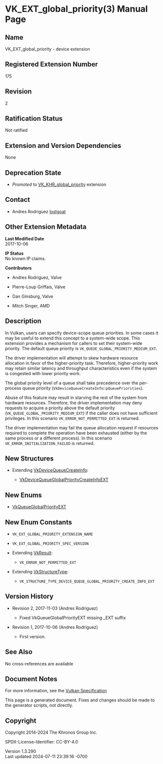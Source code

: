 # VK_EXT_global_priority(3) Manual Page

## Name

VK_EXT_global_priority - device extension



## <a href="#_registered_extension_number" class="anchor"></a>Registered Extension Number

175

## <a href="#_revision" class="anchor"></a>Revision

2

## <a href="#_ratification_status" class="anchor"></a>Ratification Status

Not ratified

## <a href="#_extension_and_version_dependencies" class="anchor"></a>Extension and Version Dependencies

None

## <a href="#_deprecation_state" class="anchor"></a>Deprecation State

- *Promoted* to [VK_KHR_global_priority](https://registry.khronos.org/vulkan/specs/1.3-extensions/man/html/VK_KHR_global_priority.html)
  extension

## <a href="#_contact" class="anchor"></a>Contact

- Andres Rodriguez <a
  href="https://github.com/KhronosGroup/Vulkan-Docs/issues/new?body=%5BVK_EXT_global_priority%5D%20@lostgoat%0A*Here%20describe%20the%20issue%20or%20question%20you%20have%20about%20the%20VK_EXT_global_priority%20extension*"
  target="_blank" rel="nofollow noopener"><em></em>lostgoat</a>

## <a href="#_other_extension_metadata" class="anchor"></a>Other Extension Metadata

**Last Modified Date**  
2017-10-06

**IP Status**  
No known IP claims.

**Contributors**  
- Andres Rodriguez, Valve

- Pierre-Loup Griffais, Valve

- Dan Ginsburg, Valve

- Mitch Singer, AMD

## <a href="#_description" class="anchor"></a>Description

In Vulkan, users can specify device-scope queue priorities. In some
cases it may be useful to extend this concept to a system-wide scope.
This extension provides a mechanism for callers to set their system-wide
priority. The default queue priority is
`VK_QUEUE_GLOBAL_PRIORITY_MEDIUM_EXT`.

The driver implementation will attempt to skew hardware resource
allocation in favor of the higher-priority task. Therefore,
higher-priority work may retain similar latency and throughput
characteristics even if the system is congested with lower priority
work.

The global priority level of a queue shall take precedence over the
per-process queue priority
(`VkDeviceQueueCreateInfo`::`pQueuePriorities`).

Abuse of this feature may result in starving the rest of the system from
hardware resources. Therefore, the driver implementation may deny
requests to acquire a priority above the default priority
(`VK_QUEUE_GLOBAL_PRIORITY_MEDIUM_EXT`) if the caller does not have
sufficient privileges. In this scenario `VK_ERROR_NOT_PERMITTED_EXT` is
returned.

The driver implementation may fail the queue allocation request if
resources required to complete the operation have been exhausted (either
by the same process or a different process). In this scenario
`VK_ERROR_INITIALIZATION_FAILED` is returned.

## <a href="#_new_structures" class="anchor"></a>New Structures

- Extending [VkDeviceQueueCreateInfo](https://registry.khronos.org/vulkan/specs/1.3-extensions/man/html/VkDeviceQueueCreateInfo.html):

  - [VkDeviceQueueGlobalPriorityCreateInfoEXT](https://registry.khronos.org/vulkan/specs/1.3-extensions/man/html/VkDeviceQueueGlobalPriorityCreateInfoEXT.html)

## <a href="#_new_enums" class="anchor"></a>New Enums

- [VkQueueGlobalPriorityEXT](https://registry.khronos.org/vulkan/specs/1.3-extensions/man/html/VkQueueGlobalPriorityEXT.html)

## <a href="#_new_enum_constants" class="anchor"></a>New Enum Constants

- `VK_EXT_GLOBAL_PRIORITY_EXTENSION_NAME`

- `VK_EXT_GLOBAL_PRIORITY_SPEC_VERSION`

- Extending [VkResult](https://registry.khronos.org/vulkan/specs/1.3-extensions/man/html/VkResult.html):

  - `VK_ERROR_NOT_PERMITTED_EXT`

- Extending [VkStructureType](https://registry.khronos.org/vulkan/specs/1.3-extensions/man/html/VkStructureType.html):

  - `VK_STRUCTURE_TYPE_DEVICE_QUEUE_GLOBAL_PRIORITY_CREATE_INFO_EXT`

## <a href="#_version_history" class="anchor"></a>Version History

- Revision 2, 2017-11-03 (Andres Rodriguez)

  - Fixed VkQueueGlobalPriorityEXT missing \_EXT suffix

- Revision 1, 2017-10-06 (Andres Rodriguez)

  - First version.

## <a href="#_see_also" class="anchor"></a>See Also

No cross-references are available

## <a href="#_document_notes" class="anchor"></a>Document Notes

For more information, see the <a
href="https://registry.khronos.org/vulkan/specs/1.3-extensions/html/vkspec.html#VK_EXT_global_priority"
target="_blank" rel="noopener">Vulkan Specification</a>

This page is a generated document. Fixes and changes should be made to
the generator scripts, not directly.

## <a href="#_copyright" class="anchor"></a>Copyright

Copyright 2014-2024 The Khronos Group Inc.

SPDX-License-Identifier: CC-BY-4.0

Version 1.3.290  
Last updated 2024-07-11 23:39:16 -0700
